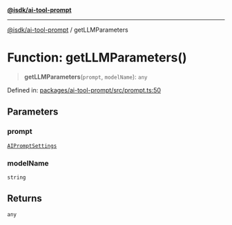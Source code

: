 [**@isdk/ai-tool-prompt**](../README.md)

***

[@isdk/ai-tool-prompt](../globals.md) / getLLMParameters

# Function: getLLMParameters()

> **getLLMParameters**(`prompt`, `modelName`): `any`

Defined in: [packages/ai-tool-prompt/src/prompt.ts:50](https://github.com/isdk/ai-tool-prompt.js/blob/5d368d8899626a821fe173e7f1920ac7286cfdcb/src/prompt.ts#L50)

## Parameters

### prompt

[`AIPromptSettings`](../interfaces/AIPromptSettings.md)

### modelName

`string`

## Returns

`any`
